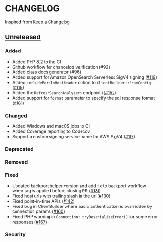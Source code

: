 # CHANGELOG
Inspired from [Keep a Changelog](https://keepachangelog.com/en/1.0.0/)

## [Unreleased]
### Added
- Added PHP 8.2 to the CI
- Github workflow for changelog verification ([#92](https://github.com/opensearch-project/opensearch-php/pull/92))
- Added class docs generator ([#96](https://github.com/opensearch-project/opensearch-php/pull/96))
- Added support for Amazon OpenSearch Serverless SigV4 signing ([#119](https://github.com/opensearch-project/opensearch-php/pull/119))
- Added `includePortInHostHeader` option to `ClientBuilder::fromConfig` ([#118](https://github.com/opensearch-project/opensearch-php/pull/118))
- Added the `RefreshSearchAnalyzers` endpoint ([[#152](https://github.com/opensearch-project/opensearch-php/issues/152)) 
- Added support for `format` parameter to specify the sql response format ([#161](https://github.com/opensearch-project/opensearch-php/pull/161))

### Changed

- Added Windows and macOS jobs to CI
- Added Coverage reporting to Codecov
- Support a custom signing service name for AWS SigV4 ([#117](https://github.com/opensearch-project/opensearch-php/pull/117))

### Deprecated

### Removed

### Fixed
- Updated backport helper version and add fix to backport workflow when tag is applied before closing PR ([#131](https://github.com/opensearch-project/opensearch-php/pull/131))
- Fixed host urls with trailing slash in the url ([#130](https://github.com/opensearch-project/opensearch-php/pull/140))
- Fixed point-in-time APIs ([#142](https://github.com/opensearch-project/opensearch-php/pull/142))
- Fixed bug in ClientBuilder where basic authentication is overridden by connection params ([#160](https://github.com/opensearch-project/opensearch-php/pull/160))
- Fixed PHP warning in `Connection::tryDeserializeError()` for some error responses ([#167](https://github.com/opensearch-project/opensearch-php/issues/167))

### Security


[Unreleased]: https://github.com/opensearch-project/opensearch-php/compare/2.0...HEAD